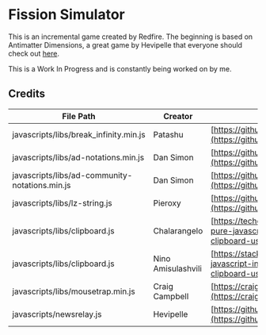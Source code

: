 # Fission Simulator
This is an incremental game created by Redfire. The beginning is based on Antimatter Dimensions, a great game by Hevipelle that everyone should check out [here]("https://IvarK.github.io").

This is a Work In Progress and is constantly being worked on by me.


## Credits
| File Path | Creator | Website |
| ------------- | ------------ | ------------ |
| javascripts/libs/break_infinity.min.js | Patashu | [https://github.com/Patashu/break_infinity.js/releases/tag/v1.1.0/](https://github.com/Patashu/break_infinity.js/releases/tag/v1.1.0/)|
| javascripts/libs/ad-notations.min.js | Dan Simon | [https://github.com/antimatter-dimensions/notations/releases/tag/v1.2.3/](https://github.com/antimatter-dimensions/notations/releases/tag/v1.2.3/) |
| javascripts/libs/ad-community-notations.min.js | Dan Simon | [https://github.com/antimatter-dimensions/notations/releases/tag/v1.2.3/](https://github.com/antimatter-dimensions/notations/releases/tag/v1.2.3/) |
| javascripts/libs/lz-string.js | Pieroxy | [https://github.com/pieroxy/lz-string/blob/master/libs/lz-string.js/](https://github.com/pieroxy/lz-string/blob/master/libs/lz-string.js/) |
| javascripts/libs/clipboard.js | Chalarangelo | [https://techoverflow.net/2018/03/30/copying-strings-to-the-clipboard-using-pure-javascript/](https://techoverflow.net/2018/03/30/copying-strings-to-the-clipboard-using-pure-javascript/) |
| javascripts/libs/clipboard.js | Nino Amisulashvili | [https://stackoverflow.com/questions/34045777/copy-to-clipboard-using-javascript-in-ios/](https://stackoverflow.com/questions/34045777/copy-to-clipboard-using-javascript-in-ios/) |
| javascripts/libs/mousetrap.min.js | Craig Campbell | [https://craig.global.ssl.fastly.net/js/mousetrap/mousetrap.min.js?a4098](https://craig.global.ssl.fastly.net/js/mousetrap/mousetrap.min.js?a4098/) |
| javascripts/newsrelay.js | Hevipelle | [https://github.com/IvarK/IvarK.github.io/blob/master/javascripts/core/newsticker.js/](https://github.com/IvarK/IvarK.github.io/blob/master/javascripts/core/newsticker.js/) |